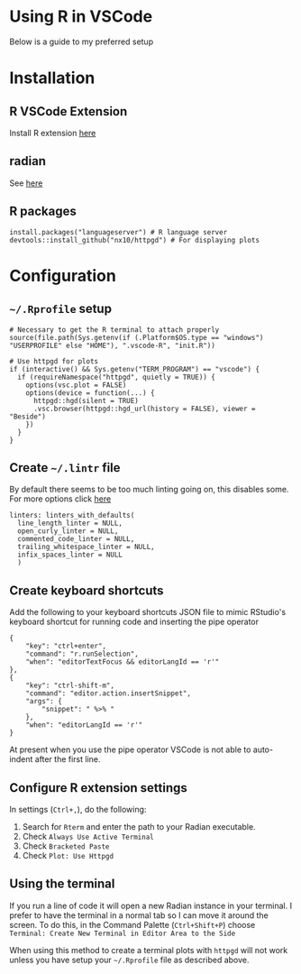 # Using R in VSCode

Below is a guide to my preferred setup

# Installation

## R VSCode Extension

Install R extension [here](https://marketplace.visualstudio.com/items?itemName=REditorSupport.r)

## radian

See [here](https://github.com/randy3k/radian)

## R packages

```{r}
install.packages("languageserver") # R language server
devtools::install_github("nx10/httpgd") # For displaying plots
```

# Configuration

## `~/.Rprofile`  setup

```{r}
# Necessary to get the R terminal to attach properly
source(file.path(Sys.getenv(if (.Platform$OS.type == "windows") "USERPROFILE" else "HOME"), ".vscode-R", "init.R"))

# Use httpgd for plots
if (interactive() && Sys.getenv("TERM_PROGRAM") == "vscode") {
  if (requireNamespace("httpgd", quietly = TRUE)) {
    options(vsc.plot = FALSE)
    options(device = function(...) {
      httpgd::hgd(silent = TRUE)
      .vsc.browser(httpgd::hgd_url(history = FALSE), viewer = "Beside")
    })
  }
}
```

## Create `~/.lintr` file

By default there seems to be too much linting going on, this disables some. For more options click [here](https://cran.r-project.org/web/packages/lintr/vignettes/lintr.html)

```
linters: linters_with_defaults(
  line_length_linter = NULL,
  open_curly_linter = NULL,
  commented_code_linter = NULL,
  trailing_whitespace_linter = NULL,
  infix_spaces_linter = NULL
  )
```

## Create keyboard shortcuts

Add the following to your keyboard shortcuts JSON file to mimic RStudio's keyboard shortcut for running code and inserting the pipe operator

```
{
    "key": "ctrl+enter",
    "command": "r.runSelection",
    "when": "editorTextFocus && editorLangId == 'r'"
},
{
    "key": "ctrl-shift-m",
    "command": "editor.action.insertSnippet",
    "args": {
        "snippet": " %>% "
    },
    "when": "editorLangId == 'r'"
}
```

At present when you use the pipe operator VSCode is not able to auto-indent after the first line.

## Configure R extension settings

In settings (`Ctrl+,`), do the following:

1. Search for `Rterm` and enter the path to your Radian executable.
1. Check `Always Use Active Terminal`
1. Check `Bracketed Paste`
1. Check `Plot: Use Httpgd`

## Using the terminal

If you run a line of code it will open a new Radian instance in your terminal. I prefer to have the terminal in a normal tab so I can move it around the screen. To do this, in the Command Palette (`Ctrl+Shift+P`) choose `Terminal: Create New Terminal in Editor Area to the Side`

When using this method to create a terminal plots with `httpgd` will not work unless you have setup your `~/.Rprofile` file as described above.
